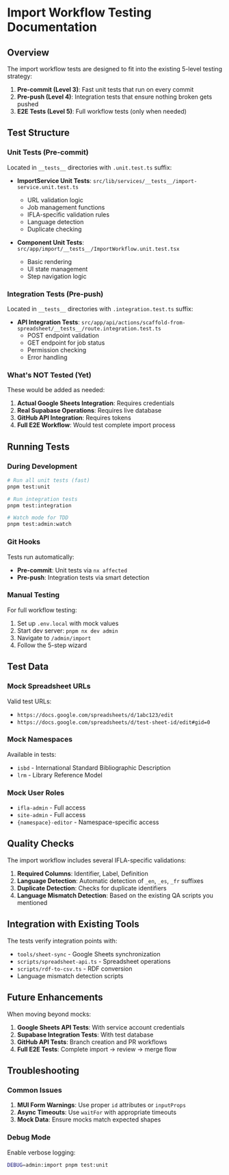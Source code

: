 # Import Workflow Testing Documentation

## Overview

The import workflow tests are designed to fit into the existing 5-level testing strategy:

1. **Pre-commit (Level 3)**: Fast unit tests that run on every commit
2. **Pre-push (Level 4)**: Integration tests that ensure nothing broken gets pushed
3. **E2E Tests (Level 5)**: Full workflow tests (only when needed)

## Test Structure

### Unit Tests (Pre-commit)

Located in `__tests__` directories with `.unit.test.ts` suffix:

- **ImportService Unit Tests**: `src/lib/services/__tests__/import-service.unit.test.ts`
  - URL validation logic
  - Job management functions
  - IFLA-specific validation rules
  - Language detection
  - Duplicate checking

- **Component Unit Tests**: `src/app/import/__tests__/ImportWorkflow.unit.test.tsx`
  - Basic rendering
  - UI state management
  - Step navigation logic

### Integration Tests (Pre-push)

Located in `__tests__` directories with `.integration.test.ts` suffix:

- **API Integration Tests**: `src/app/api/actions/scaffold-from-spreadsheet/__tests__/route.integration.test.ts`
  - POST endpoint validation
  - GET endpoint for job status
  - Permission checking
  - Error handling

### What's NOT Tested (Yet)

These would be added as needed:

1. **Actual Google Sheets Integration**: Requires credentials
2. **Real Supabase Operations**: Requires live database
3. **GitHub API Integration**: Requires tokens
4. **Full E2E Workflow**: Would test complete import process

## Running Tests

### During Development

```bash
# Run all unit tests (fast)
pnpm test:unit

# Run integration tests
pnpm test:integration

# Watch mode for TDD
pnpm test:admin:watch
```

### Git Hooks

Tests run automatically:

- **Pre-commit**: Unit tests via `nx affected`
- **Pre-push**: Integration tests via smart detection

### Manual Testing

For full workflow testing:

1. Set up `.env.local` with mock values
2. Start dev server: `pnpm nx dev admin`
3. Navigate to `/admin/import`
4. Follow the 5-step wizard

## Test Data

### Mock Spreadsheet URLs

Valid test URLs:
- `https://docs.google.com/spreadsheets/d/1abc123/edit`
- `https://docs.google.com/spreadsheets/d/test-sheet-id/edit#gid=0`

### Mock Namespaces

Available in tests:
- `isbd` - International Standard Bibliographic Description
- `lrm` - Library Reference Model

### Mock User Roles

- `ifla-admin` - Full access
- `site-admin` - Full access
- `{namespace}-editor` - Namespace-specific access

## Quality Checks

The import workflow includes several IFLA-specific validations:

1. **Required Columns**: Identifier, Label, Definition
2. **Language Detection**: Automatic detection of `_en`, `_es`, `_fr` suffixes
3. **Duplicate Detection**: Checks for duplicate identifiers
4. **Language Mismatch Detection**: Based on the existing QA scripts you mentioned

## Integration with Existing Tools

The tests verify integration points with:

- `tools/sheet-sync` - Google Sheets synchronization
- `scripts/spreadsheet-api.ts` - Spreadsheet operations
- `scripts/rdf-to-csv.ts` - RDF conversion
- Language mismatch detection scripts

## Future Enhancements

When moving beyond mocks:

1. **Google Sheets API Tests**: With service account credentials
2. **Supabase Integration Tests**: With test database
3. **GitHub API Tests**: Branch creation and PR workflows
4. **Full E2E Tests**: Complete import → review → merge flow

## Troubleshooting

### Common Issues

1. **MUI Form Warnings**: Use proper `id` attributes or `inputProps`
2. **Async Timeouts**: Use `waitFor` with appropriate timeouts
3. **Mock Data**: Ensure mocks match expected shapes

### Debug Mode

Enable verbose logging:
```bash
DEBUG=admin:import pnpm test:unit
```